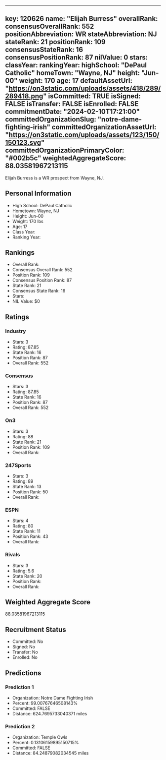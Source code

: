 ---
  key: 120626
  name: "Elijah Burress"
  overallRank: 
  consensusOverallRank: 552
  positionAbbreviation: WR
  stateAbbreviation: NJ
  stateRank: 21
  positionRank: 109
  consensusStateRank: 16
  consensusPositionRank: 87
  nilValue: 0
  stars: 
  classYear: 
  rankingYear: 
  highSchool: "DePaul Catholic"
  homeTown: "Wayne, NJ"
  height: "Jun-00"
  weight: 170
  age: 17
  defaultAssetUrl: "https://on3static.com/uploads/assets/418/289/289418.png"
  isCommitted: TRUE
  isSigned: FALSE
  isTransfer: FALSE
  isEnrolled: FALSE
  commitmentDate: "2024-02-10T17:21:00"
  committedOrganizationSlug: "notre-dame-fighting-irish"
  committedOrganizationAssetUrl: "https://on3static.com/uploads/assets/123/150/150123.svg"
  committedOrganizationPrimaryColor: "#002b5c"
  weightedAggregateScore: 88.03581967213115
  ---
  
  Elijah Burress is a WR prospect from Wayne, NJ.
  
  ## Personal Information
  - High School: DePaul Catholic
  - Hometown: Wayne, NJ
  - Height: Jun-00
  - Weight: 170 lbs
  - Age: 17
  - Class Year: 
  - Ranking Year: 
  
  ## Rankings
  - Overall Rank: 
  - Consensus Overall Rank: 552
  - Position Rank: 109
  - Consensus Position Rank: 87
  - State Rank: 21
  - Consensus State Rank: 16
  - Stars: 
  - NIL Value: $0
  
  ## Ratings
  
  ### Industry
  - Stars: 3
  - Rating: 87.85
  - State Rank: 16
  - Position Rank: 87
  - Overall Rank: 552
  
  ### Consensus
  - Stars: 3
  - Rating: 87.85
  - State Rank: 16
  - Position Rank: 87
  - Overall Rank: 552
  
  ### On3
  - Stars: 3
  - Rating: 88
  - State Rank: 21
  - Position Rank: 109
  - Overall Rank: 
  
  ### 247Sports
  - Stars: 3
  - Rating: 89
  - State Rank: 13
  - Position Rank: 50
  - Overall Rank: 
  
  ### ESPN
  - Stars: 4
  - Rating: 80
  - State Rank: 11
  - Position Rank: 43
  - Overall Rank: 
  
  ### Rivals
  - Stars: 3
  - Rating: 5.6
  - State Rank: 20
  - Position Rank: 
  - Overall Rank: 
  
  ## Weighted Aggregate Score
  88.03581967213115
  
  ## Recruitment Status
  - Committed: No
  - Signed: No
  - Transfer: No
  - Enrolled: No
  
  
  
  ## Predictions
  
  ### Prediction 1
  - Organization: Notre Dame Fighting Irish
  - Percent: 99.00767646508143%
  - Committed: FALSE
  - Distance: 624.7695733040371 miles
  
  ### Prediction 2
  - Organization: Temple Owls
  - Percent: 0.13106159895150715%
  - Committed: FALSE
  - Distance: 84.24879082034545 miles
  